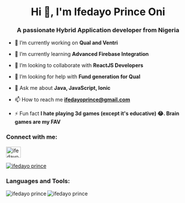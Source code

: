 # <h1 align="center">Hi 👋, I'm Ifedayo Prince Oni</h1>
<h3 align="center">A passionate Hybrid Application developer from Nigeria</h3>

- 🔭 I’m currently working on **Qual and Ventri**

- 🌱 I’m currently learning **Advanced Firebase Integration**

- 👯 I’m looking to collaborate with **ReactJS Developers**

- 🤝 I’m looking for help with **Fund generation for Qual**

- 💬 Ask me about **Java, JavaScript, Ionic**

- 📫 How to reach me **ifedayoprince@gmail.com**

- ⚡ Fun fact **I hate playing 3d games (except it's educative) 😂. Brain games are my FAV**

<h3 align="left">Connect with me:</h3>
<p align="left">
<a href="https://instagram.com/ronald_kelechi" target="blank"><img align="center" src="https://raw.githubusercontent.com/rahuldkjain/github-profile-readme-generator/master/src/images/icons/Social/facebook.svg" alt="ifedayo_prince" height="30" width="40" /></a>
</p>

<p align="left"> <a href="https://github.com/ryo-ma/github-profile-trophy"><img src="https://github-profile-trophy.vercel.app/?username=ifedayoprince" alt="ifedayo prince" /></a></p>

<h3 align="left">Languages and Tools:</h3>

<p><img align="left" src="https://github-readme-stats.vercel.app/api/top-langs?username=ifedayoprince&show_icons=true&locale=en&layout=compact" alt="ifedayo prince" /></p>

<p>&nbsp;<img align="left" src="https://github-readme-stats.vercel.app/api?username=ifedayoprince&show_icons=true&locale=en" alt="ifedayo prince" /></p>
